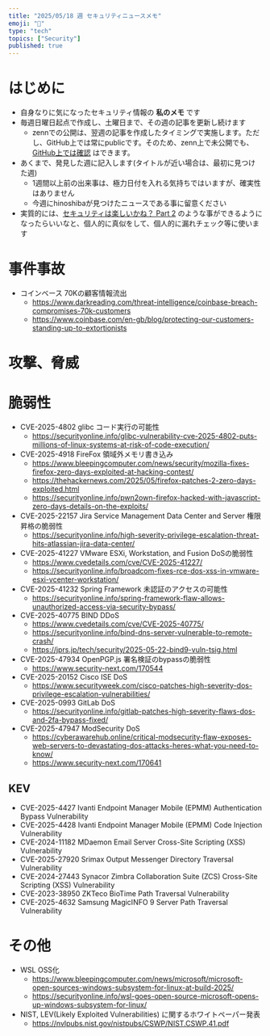 ```yaml
---
title: "2025/05/18 週 セキュリティニュースメモ"
emoji: "🔖"
type: "tech"
topics: ["Security"]
published: true
---
```


# はじめに
* 自身なりに気になったセキュリティ情報の **私のメモ** です
* 毎週日曜日起点で作成し、土曜日まで、その週の記事を更新し続けます
    * zennでの公開は、翌週の記事を作成したタイミングで実施します。ただし、GitHub上では常にpublicです。そのため、zenn上で未公開でも、[GitHub上では確認](https://github.com/hinoshiba/zenn.dev/tree/main/articles) はできます。
* あくまで、発見した週に記入します(タイトルが近い場合は、最初に見つけた週)
    * 1週間以上前の出来事は、極力日付を入れる気持ちではいますが、確実性はありません
    * 今週にhinoshibaが見つけたニュースである事に留意ください
* 実質的には、[セキュリティは楽しいかね？ Part 2](https://negi.hatenablog.com/) のような事ができるようになったらいいなと、個人的に真似をして、個人的に漏れチェック等に使います

# 事件事故

* コインベース 70Kの顧客情報流出
    * https://www.darkreading.com/threat-intelligence/coinbase-breach-compromises-70k-customers
    * https://www.coinbase.com/en-gb/blog/protecting-our-customers-standing-up-to-extortionists

# 攻撃、脅威

# 脆弱性

* CVE-2025-4802 glibc コード実行の可能性
    * https://securityonline.info/glibc-vulnerability-cve-2025-4802-puts-millions-of-linux-systems-at-risk-of-code-execution/
* CVE-2025-4918 FireFox 領域外メモリ書き込み
    * https://www.bleepingcomputer.com/news/security/mozilla-fixes-firefox-zero-days-exploited-at-hacking-contest/
    * https://thehackernews.com/2025/05/firefox-patches-2-zero-days-exploited.html
    * https://securityonline.info/pwn2own-firefox-hacked-with-javascript-zero-days-details-on-the-exploits/
* CVE-2025-22157  Jira Service Management Data Center and Server 権限昇格の脆弱性
    * https://securityonline.info/high-severity-privilege-escalation-threat-hits-atlassian-jira-data-center/
* CVE-2025-41227 VMware ESXi, Workstation, and Fusion DoSの脆弱性
    * https://www.cvedetails.com/cve/CVE-2025-41227/
    * https://securityonline.info/broadcom-fixes-rce-dos-xss-in-vmware-esxi-vcenter-workstation/
* CVE-2025-41232 Spring Framework 未認証のアクセスの可能性
    * https://securityonline.info/spring-framework-flaw-allows-unauthorized-access-via-security-bypass/
* CVE-2025-40775 BIND DDoS
    * https://www.cvedetails.com/cve/CVE-2025-40775/
    * https://securityonline.info/bind-dns-server-vulnerable-to-remote-crash/
    * https://jprs.jp/tech/security/2025-05-22-bind9-vuln-tsig.html
* CVE-2025-47934 OpenPGP.js 署名検証のbypassの脆弱性
    * https://www.security-next.com/170544
* CVE-2025-20152 Cisco ISE DoS
    * https://www.securityweek.com/cisco-patches-high-severity-dos-privilege-escalation-vulnerabilities/
* CVE-2025-0993 GitLab DoS
    * https://securityonline.info/gitlab-patches-high-severity-flaws-dos-and-2fa-bypass-fixed/
* CVE-2025-47947 ModSecurity DoS
    * https://cyberawarehub.online/critical-modsecurity-flaw-exposes-web-servers-to-devastating-dos-attacks-heres-what-you-need-to-know/
    * https://www.security-next.com/170641

## KEV

* CVE-2025-4427 Ivanti Endpoint Manager Mobile (EPMM) Authentication Bypass Vulnerability
* CVE-2025-4428 Ivanti Endpoint Manager Mobile (EPMM) Code Injection Vulnerability
* CVE-2024-11182 MDaemon Email Server Cross-Site Scripting (XSS) Vulnerability
* CVE-2025-27920 Srimax Output Messenger Directory Traversal Vulnerability
* CVE-2024-27443 Synacor Zimbra Collaboration Suite (ZCS) Cross-Site Scripting (XSS) Vulnerability
* CVE-2023-38950 ZKTeco BioTime Path Traversal Vulnerability
* CVE-2025-4632 Samsung MagicINFO 9 Server Path Traversal Vulnerability 

# その他
* WSL OSS化
    * https://www.bleepingcomputer.com/news/microsoft/microsoft-open-sources-windows-subsystem-for-linux-at-build-2025/
    * https://securityonline.info/wsl-goes-open-source-microsoft-opens-up-windows-subsystem-for-linux/
* NIST, LEV(Likely Exploited Vulnerabilities) に関するホワイトペーパー発表
    * https://nvlpubs.nist.gov/nistpubs/CSWP/NIST.CSWP.41.pdf
